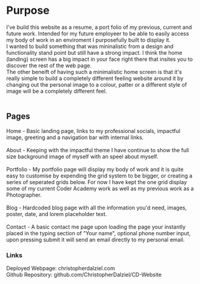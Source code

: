 # Purpose
I've build this website as a resume, a port folio of my previous, current and future work. Intended for my future employeer to be able to easily access my body of work in an enviroment I purposefully built to display it. <br>
I wanted to build something that was mininalistic from a design and functionality stand point but still have a strong impact. I think the home (landing) screen has a big impact in your face right there that insites you to discover the rest of the web page. <br>
The other beneift of having such a minimalistic home screen is that it's really simple to build a completely different feeling website around it by changing out the personal image to a colour, patter or a different style of image will be a completely different feel. 
<br><br>
## Pages
Home - Basic landing page, links to my professional socials, impactful image, greeting and a navigation bar with internal links.
<br><br>
About - Keeping with the impactful theme I have continue to show the full size background image of myself with an speel about myself.
<br><br>
Portfolio - My portfolio page will display my body of work and it is quite easy to customise by expending the grid system to be bigger, or creating a series of seperated grids below. For now I have kept the one grid display some of my current Coder Academy work as well as my previous work as a Photographer.
<br><br>
Blog - Hardcoded blog page with all the information you'd need, images, poster, date, and lorem placeholder text.
<br><br>
Contact - A basic contact me page upon loading the page your instantly placed in the typing section of "Your name", optional phone number input, upon pressing submit it will send an email directly to my personal email. 

### Links
Deployed Webpage: christopherdalziel.com
<br>
Github Repository: github.com/ChristopherDalziel/CD-Website